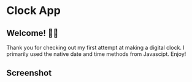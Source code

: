 # Clock App

## Welcome! 👋🏻

Thank you for checking out my first attempt at making a digital clock. I primarily used the native date and time methods from Javascipt. Enjoy!

## Screenshot
